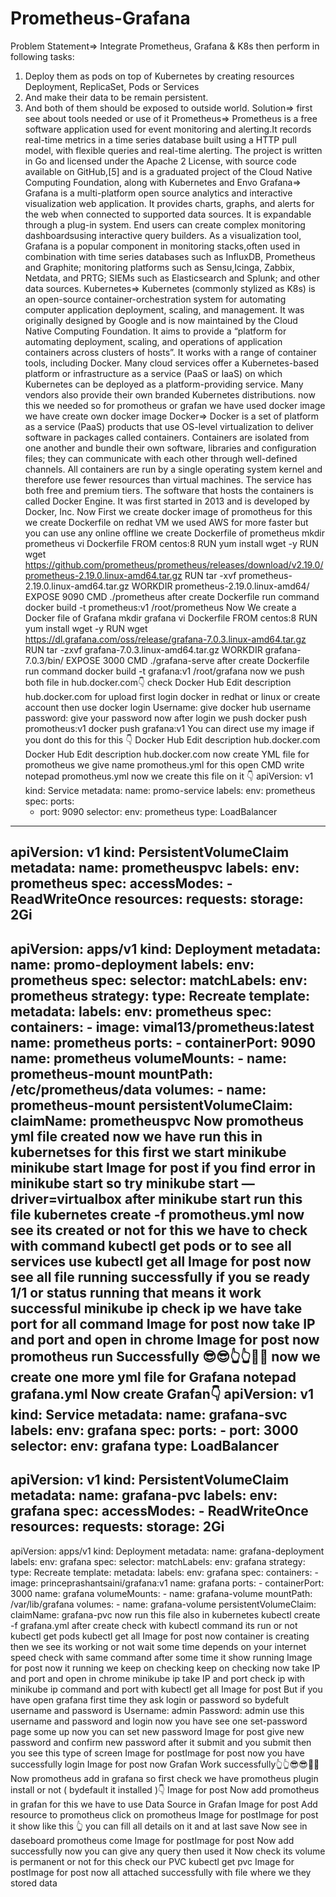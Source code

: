 # Prometheus-Grafana
Problem Statement=>
Integrate Prometheus, Grafana & K8s then perform in following tasks:
1. Deploy them as pods on top of Kubernetes by creating resources Deployment, ReplicaSet, Pods or Services
2. And make their data to be remain persistent.
3. And both of them should be exposed to outside world.
Solution=>
first see about tools needed or use of it
Prometheus=>
Prometheus is a free software application used for event monitoring and alerting.It records real-time metrics in a time series database built using a HTTP pull model, with flexible queries and real-time alerting. The project is written in Go and licensed under the Apache 2 License, with source code available on GitHub,[5] and is a graduated project of the Cloud Native Computing Foundation, along with Kubernetes and Envo
Grafana=>
Grafana is a multi-platform open source analytics and interactive visualization web application. It provides charts, graphs, and alerts for the web when connected to supported data sources. It is expandable through a plug-in system. End users can create complex monitoring dashboardsusing interactive query builders.
As a visualization tool, Grafana is a popular component in monitoring stacks,often used in combination with time series databases such as InfluxDB, Prometheus and Graphite; monitoring platforms such as Sensu,Icinga, Zabbix, Netdata, and PRTG; SIEMs such as Elasticsearch and Splunk; and other data sources.
Kubernetes=>
Kubernetes (commonly stylized as K8s) is an open-source container-orchestration system for automating computer application deployment, scaling, and management.
It was originally designed by Google and is now maintained by the Cloud Native Computing Foundation. It aims to provide a “platform for automating deployment, scaling, and operations of application containers across clusters of hosts”. It works with a range of container tools, including Docker.
Many cloud services offer a Kubernetes-based platform or infrastructure as a service (PaaS or IaaS) on which Kubernetes can be deployed as a platform-providing service. Many vendors also provide their own branded Kubernetes distributions.
now this we needed so for promotheus or grafan we have used docker image we have create own docker image
Docker=>
Docker is a set of platform as a service (PaaS) products that use OS-level virtualization to deliver software in packages called containers. Containers are isolated from one another and bundle their own software, libraries and configuration files; they can communicate with each other through well-defined channels. All containers are run by a single operating system kernel and therefore use fewer resources than virtual machines.
The service has both free and premium tiers. The software that hosts the containers is called Docker Engine. It was first started in 2013 and is developed by Docker, Inc.
Now First we create docker image of promotheus for this we create Dockerfile on redhat VM we used AWS for more faster but you can use any online offline
we create Dockerfile of prometheus
mkdir prometheus
vi Dockerfile
FROM centos:8
RUN yum install wget -y
RUN wget https://github.com/prometheus/prometheus/releases/download/v2.19.0/prometheus-2.19.0.linux-amd64.tar.gz
RUN tar -xvf prometheus-2.19.0.linux-amd64.tar.gz
WORKDIR prometheus-2.19.0.linux-amd64/
EXPOSE 9090
CMD ./prometheus
after create Dockerfile run command
docker build -t prometheus:v1 /root/prometheus
Now We create a Docker file of Grafana
mkdir grafana
vi Dockerfile
FROM centos:8
RUN yum install wget -y
RUN wget https://dl.grafana.com/oss/release/grafana-7.0.3.linux-amd64.tar.gz
RUN tar -zxvf grafana-7.0.3.linux-amd64.tar.gz
WORKDIR grafana-7.0.3/bin/
EXPOSE 3000
CMD ./grafana-serve
after create Dockerfile run command
docker build -t grafana:v1 /root/grafana
now we push both file in hub.docker.com👇 check
Docker Hub
Edit description
hub.docker.com
for upload first login docker in redhat or linux or create account then use
docker login
Username: give docker hub username
password: give your password
now after login we push
docker push promotheus:v1
docker push grafana:v1
You can direct use my image if you dont do this for this 👇
Docker Hub
Edit description
hub.docker.com
Docker Hub
Edit description
hub.docker.com
now create YML file for promotheus we give name promotheus.yml for this open CMD write
notepad promotheus.yml
now we create this file on it 👇
apiVersion: v1
kind: Service
metadata:
  name: promo-service
  labels:
    env: prometheus
spec:
  ports:
    - port: 9090
  selector:
    env: prometheus
  type: LoadBalancer
---
apiVersion: v1
kind: PersistentVolumeClaim
metadata:
  name: prometheuspvc
  labels:
    env: prometheus
spec:
  accessModes:
    - ReadWriteOnce
  resources:
    requests:
      storage: 2Gi
---
apiVersion: apps/v1 
kind: Deployment
metadata:
  name: promo-deployment
  labels:
    env: prometheus
spec:
  selector:
    matchLabels:
      env: prometheus
  strategy:
    type: Recreate
  template:
    metadata:
      labels:
        env: prometheus
    spec:
      containers:
      - image: vimal13/prometheus:latest
        name: prometheus
        ports:
        - containerPort: 9090
          name: prometheus
        volumeMounts:
        - name: prometheus-mount
          mountPath: /etc/prometheus/data
      volumes:
      - name: prometheus-mount
        persistentVolumeClaim:
          claimName: prometheuspvc
Now promotheus yml file created now we have run this in kubernetses for this first we start minikube
minikube start
Image for post
if you find error in minikube start so try
minikube start — driver=virtualbox
after minikube start run this file
kubernetes create -f promotheus.yml
now see its created or not for this we have to check with command
kubectl get pods
or to see all services use
kubectl get all
Image for post
now see all file running successfully if you se ready 1/1 or status running that means it work successful
minikube ip
check ip we have take port for all command
Image for post
now take IP and port and open in chrome
Image for post
now promotheus run Successfully 😎😎👆👆🤘🤘
now we create one more yml file for Grafana
notepad grafana.yml
Now create Grafan👇
apiVersion: v1
kind: Service
metadata:
  name: grafana-svc
  labels:
    env: grafana
spec:
  ports:
    - port: 3000
  selector:
    env: grafana
  type: LoadBalancer
---
apiVersion: v1
kind: PersistentVolumeClaim
metadata:
  name: grafana-pvc
  labels:
    env: grafana
spec:
  accessModes:
    - ReadWriteOnce
  resources:
    requests:
      storage: 2Gi
---
apiVersion: apps/v1 
kind: Deployment
metadata:
  name: grafana-deployment
  labels:
    env: grafana
spec:
  selector:
    matchLabels:
      env: grafana
  strategy:
    type: Recreate
  template:
    metadata:
      labels:
        env: grafana
    spec:
      containers:
      - image: princeprashantsaini/grafana:v1
        name: grafana
        ports:
        - containerPort: 3000
          name: grafana
        volumeMounts:
        - name: grafana-volume
          mountPath: /var/lib/grafana
      volumes:
      - name: grafana-volume
        persistentVolumeClaim:
          claimName: grafana-pvc
now run this file also in kubernetes
kubectl create -f grafana.yml
after create check with kubectl command its run or not
kubectl get pods
kubectl get all
Image for post
now container is creating then we see its working or not wait some time depends on your internet speed check with same command after some time it show running
Image for post
now it running we keep on checking keep on checking
now take IP and port and open in chrome
minikube ip
take IP and port check ip with minikube ip command and port with kubectl get all
Image for post
But if you have open grafana first time they ask login or password so bydefult username and password is
Username: admin
Password: admin
use this username and password and login now you have see one set-password page some up now you can set new password
Image for post
give new password and confirm new password after it submit and you submit then you see this type of screen
Image for postImage for post
now you have successfully login
Image for post
now Grafan Work successfully👆👆😎😎🤘🤘
Now promotheus add in grafana so first check we have promotheus plugin install or not ( bydefault it installed )👇
Image for post
Now add promotheus in grafan for this we have to use
Data Source in Grafan
Image for post
Add resource to promotheus click on promotheus
Image for postImage for post
it show like this 👆 you can fill all details on it and at last save
Now see in daseboard promotheus come
Image for postImage for post
Now add successfully now you can give any query then used it
Now check its volume is permanent or not for this check our PVC
kubectl get pvc
Image for postImage for post
now all attached successfully with file where we they stored data
